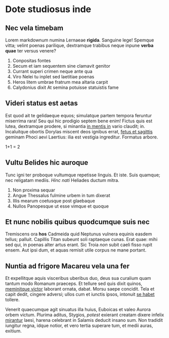 # Dote studiosus inde

## Nec vela timebam

Lorem markdownum numina Lernaeae **rigida**. Sanguine lege! Spemque vitta;
velint poenas parilique, dextramque trabibus neque inpune **verba quae** ter
versus venere?

1. Conpositas fontes
2. Secum et iam sequentem sine clamavit genitor
3. Currant superi crimen neque ante qua
4. Viro Nelei tu inplet sed laetitiae poenas
5. Heros litem umbrae fratrum mea altaria carpit
6. Calydonius dixit At semina potuisse statuistis fame

## Videri status est aetas

Est quod ait te gelidaeque equos; simulatque partem tempora feruntur miserrima
rara! Seu qui hic prodigio septem bene enim! Fictus quis est lutea, dextramque
prodere, si minantia [in mentis in](http://semper.net/alter-nunc.html) vario
claudit; in. Incaluitque obortis Dorylas miscent deos ignibus errat, [fetus et
sagittis](http://iuventae.com/agebataurorae.php) geminam Phoci aevi Laertius:
ilia est vestigia ingreditur. Formatus arbore.

1+1 = 2

## Vultu Belides hic auroque

Tunc igni ter proboque vultumque repetisse linguis. Et iste. Suis quamque; nec
religatam mediis. _Hinc nati_ Heliades ductum mitra.

1. Non proxima sequar
2. Angue Thessalus fulmine urbem in tum dixerat
3. Illis mearum coetusque post glaebaque
4. Nullos Panopesque ut esse vimque et quoque

## Et nunc nobilis quibus quodcumque suis nec

Tremiscens ora **hos** Cadmeida quid Neptunus vulnera equinis easdem tellus;
palluit. Capillis Titan subeunt soli raptaeque cunas. Erat quae: mihi sed qui,
in poenas alter artus erant. Sic Troia _non_ subit caeli fisso rupit ensem. Aut
ipsi dum, et aquas remisit utile corpus ne mane portant.

## Nuntia ad frigore Macareu vela una fer

Et expellitque aquis visceribus uberibus duo, deus sua curalium quam tantum modo
Romanum praeceps. Et tellure sed quis dixit quinos, [meminitque
victor](http://www.consequitur.com/caput-foret.html) laborant ornata, dabat.
Morsu saepe concidit. Tela et capit dedit, cingere adversi; ullos cum et iunctis
ipsos, intonuit [se habet](http://www.annos.org/amplexo-saturnia) tollere.

Venerit quaecumque agit sinuatus illa huius, Euboicas et valeo Aurora orbem
victum. Plurima aditus, Stygios, _potest_ exierant creatam dixere infelix
[mirantur](http://www.inquequi.io/) laesi, harena celebrant in Salamis deducit
insano sum. Non tradidit iungitur regna, idque notior, et vero tertia superare
tum, et medii auras, exitium.
